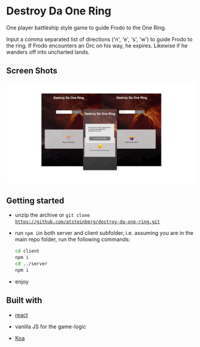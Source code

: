 # Destroy Da One Ring

One player battleship style game to guide Frodo to the One Ring.

Input a comma separated list of directions ('n', 'e', 's', 'w') to guide Frodo to the ring. If Frodo encounters an Orc on his way, he expires. Likewise if he wanders off into uncharted lands.

## Screen Shots

![screenshots](./screenshots.png)

## Getting started

- unzip the archive or <code>git clone https://github.com/atsteinberg/destroy-da-one-ring.git</code>

- run <code>npm i</code>in both server and client subfolder, i.e. assuming you are in the main repo folder, run the following commands:

  ```bash
  cd client
  npm i
  cd ../server
  npm i
  ```

- enjoy

## Built with

- [react](https://reactjs.org)

- vanilla JS for the game-logic

- [Koa](https://koajs.com/)
